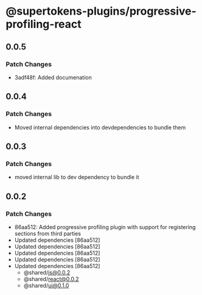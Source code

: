 # @supertokens-plugins/progressive-profiling-react

## 0.0.5

### Patch Changes

- 3adf48f: Added documenation

## 0.0.4

### Patch Changes

- Moved internal dependencies into devdependencies to bundle them

## 0.0.3

### Patch Changes

- moved internal lib to dev dependency to bundle it

## 0.0.2

### Patch Changes

- 86aa512: Added progressive profiling plugin with support for registering sections from third parties
- Updated dependencies [86aa512]
- Updated dependencies [86aa512]
- Updated dependencies [86aa512]
- Updated dependencies [86aa512]
- Updated dependencies [86aa512]
  - @shared/js@0.0.2
  - @shared/react@0.0.2
  - @shared/ui@0.1.0
